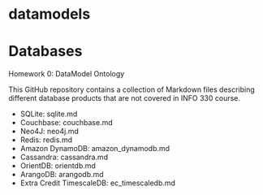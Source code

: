 # datamodels

# Databases #

Homework 0: DataModel Ontology

This GitHub repository contains a collection of Markdown files describing different database products that are not covered in INFO 330 course.

* SQLite: sqlite.md
* Couchbase: couchbase.md
* Neo4J: neo4j.md
* Redis: redis.md
* Amazon DynamoDB: amazon_dynamodb.md
* Cassandra: cassandra.md
* OrientDB: orientdb.md
* ArangoDB: arangodb.md
* Extra Credit TimescaleDB: ec_timescaledb.md
              
